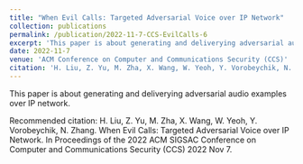 ```yaml
---
title: "When Evil Calls: Targeted Adversarial Voice over IP Network"
collection: publications
permalink: /publication/2022-11-7-CCS-EvilCalls-6
excerpt: 'This paper is about generating and deliverying adversarial audio examples over IP network.'
date: 2022-11-7
venue: 'ACM Conference on Computer and Communications Security (CCS)'
citation: 'H. Liu, Z. Yu, M. Zha, X. Wang, W. Yeoh, Y. Vorobeychik, N. Zhang. When Evil Calls: Targeted Adversarial Voice over IP Network. In Proceedings of the 2022 ACM SIGSAC Conference on Computer and Communications Security (CCS) 2022 Nov 7.'
---
```

This paper is about generating and deliverying adversarial audio examples over IP network.

Recommended citation: H. Liu, Z. Yu, M. Zha, X. Wang, W. Yeoh, Y. Vorobeychik, N. Zhang. When Evil Calls: Targeted Adversarial Voice over IP Network. In Proceedings of the 2022 ACM SIGSAC Conference on Computer and Communications Security (CCS) 2022 Nov 7.
